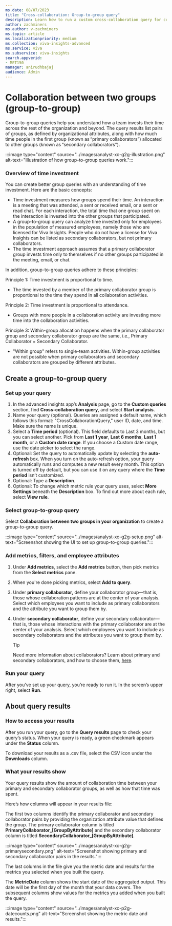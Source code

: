 ```yaml
---
ms.date: 08/07/2023
title: "Cross-collaboration: Group-to-group query"
description: Learn how to run a custom cross-collaboration query for collaboration between two groups in your organization
author: zachminers
ms.author: v-zachminers
ms.topic: article
ms.localizationpriority: medium 
ms.collection: viva-insights-advanced 
ms.service: viva 
ms.subservice: viva-insights 
search.appverid: 
- MET150 
manager: anirudhbajaj
audience: Admin
---
```



# Collaboration between two groups (group-to-group)

Group-to-group queries help you understand how a team invests their time across the rest of the organization and beyond. The query results list pairs of groups, as defined by organizational attributes, along with how much time people in the first group (known as “primary collaborators”) allocated to other groups (known as “secondary collaborators”).

:::image type="content" source="../images/analyst-xc-g2g-illustration.png" alt-text="Illustration of how group-to-group queries work.":::

### Overview of time investment

You can create better group queries with an understanding of time investment. Here are the basic concepts:

* Time investment measures how groups spend their time. An interaction is a meeting that was attended, a sent or received email, or a sent or read chat. For each interaction, the total time that one group spent on the interaction is invested into the other groups that participated.
* A group-to-group query can analyze time invested only for employees in the population of measured employees, namely those who are licensed for Viva Insights. People who do not have a license for Viva Insights can be listed as secondary collaborators, but not primary collaborators.
* The time investment approach assumes that a primary collaborator group invests time only to themselves if no other groups participated in the meeting, email, or chat.

In addition, group-to-group queries adhere to these principles: 

Principle 1: Time investment is proportional to time.
* The time invested by a member of the primary collaborator group is proportional to the time they spend in all collaboration activities.

Principle 2: Time investment is proportional to attendance.
* Groups with more people in a collaboration activity are investing more time into the collaboration activities.

Principle 3: Within-group allocation happens when the primary collaborator group and secondary collaborator group are the same, i.e., Primary Collaborator = Secondary Collaborator.
* "Within group" refers to single-team activities. Within-group activities are not possible when primary collaborators and secondary collaborators are grouped by different attributes.

## Create a group-to-group query

### Set up your query

1.	In the advanced insights app’s **Analysis** page, go to the **Custom queries** section, find **Cross-collaboration query**, and select **Start analysis**.
1.	Name your query (optional). Queries are assigned a default name, which follows this format: "CrossCollaborationQuery," user ID, date, and time. Make sure the name is unique.
3.	Select a **Time period** (optional). This field defaults to Last 3 months, but you can select another. Pick from **Last 1 year**, **Last 6 months**, **Last 1 month**, or a **Custom date range**. If you choose a Custom date range, use the date picker to select the range.  
4.	Optional: Set the query to automatically update by selecting the **auto-refresh** box. When you turn on the auto-refresh option, your query automatically runs and computes a new result every month. This option is turned off by default, but you can use it on any query where the **Time period** isn’t customized. 
5.	Optional: Type a **Description**.
6.	Optional: To change which metric rule your query uses, select **More Settings** beneath the **Description** box. To find out more about each rule, select **View rule**.

### Select group-to-group query

Select **Collaboration between two groups in your organization** to create a group-to-group query.

:::image type="content" source="../images/analyst-xc-g2g-setup.png" alt-text="Screenshot showing the UI to set up group-to-group queries.":::

### Add metrics, filters, and employee attributes

1. Under **Add metrics**, select the **Add metrics** button, then pick metrics from the **Select metrics** pane. 
1. When you're done picking metrics, select **Add to query**.
1. Under **primary collaborator,** define your collaborator group—that is, those whose collaboration patterns are at the center of your analysis. Select which employees you want to include as primary collaborators and the attribute you want to group them by.
1. Under **secondary collaborator**, define your secondary collaborator—that is, those whose interactions with the primary collaborator are at the center of your analysis. Select which employees you want to include as secondary collaborators and the attributes you want to group them by.

    >[!Tip]
    > Need more information about collaborators? Learn about primary and secondary collaborators, and how to choose them, [here](collaborators.md).


### Run your query

After you’ve set up your query, you’re ready to run it. In the screen’s upper right, select **Run**.

## About query results

### How to access your results

After you run your query, go to the **Query results** page to check your query’s status. When your query is ready, a green checkmark appears under the **Status** column.

To download your results as a .csv file, select the CSV icon under the **Downloads** column.

### What your results show

Your query results show the amount of collaboration time between your primary and secondary collaborator groups, as well as how that time was spent.

Here’s how columns will appear in your results file:

The first two columns identify the primary collaborator and secondary collaborator pairs by providing the organization attribute value that defines the group. The primary collaborator column is titled **PrimaryCollaborator_[GroupByAttribute]** and the secondary collaborator column is titled **SecondaryCollaborator_[GroupByAttribute]**.

:::image type="content" source="../images/analyst-xc-g2g-primarysecondary.png" alt-text="Screenshot showing primary and secondary collaborator pairs in the results.":::

The last columns in the file give you the metric date and results for the metrics you selected when you built the query.

The **MetricDate** column shows the start date of the aggregated output. This date will be the first day of the month that your data covers. The subsequent columns show values for the metrics you added when you built the query.

:::image type="content" source="../images/analyst-xc-p2g-datecounts.png" alt-text="Screenshot showing the metric date and results.":::